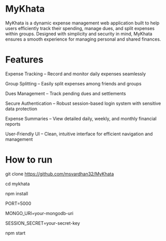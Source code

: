 # MyKhata


MyKhata is a dynamic expense management web application built to help users efficiently track their spending, manage dues, and split expenses within groups. Designed with simplicity and security in mind, MyKhata ensures a smooth experience for managing personal and shared finances.



# Features

Expense Tracking – Record and monitor daily expenses seamlessly

Group Splitting – Easily split expenses among friends and groups

Dues Management – Track pending dues and settlements

Secure Authentication – Robust session-based login system with sensitive data protection

Expense Summaries – View detailed daily, weekly, and monthly financial reports

User-Friendly UI – Clean, intuitive interface for efficient navigation and management



# How to run

git clone https://github.com/msvardhan32/MyKhata

cd mykhata



npm install


PORT=5000

MONGO_URI=your-mongodb-uri

SESSION_SECRET=your-secret-key


npm start
